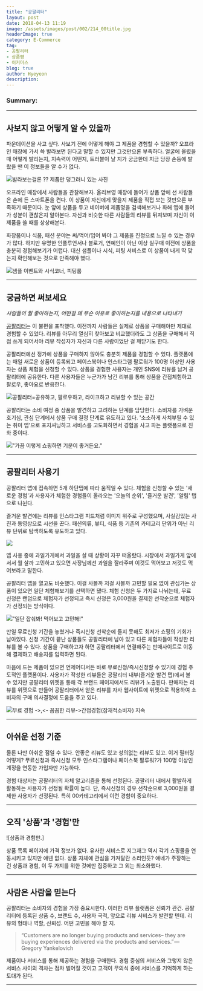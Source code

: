 ```yaml
---
title: "공팔리터"
layout: post
date: 2018-04-13 11:19
image: /assets/images/post/002/214_00title.jpg
headerImage: true
category: E-Commerce
tag:
- 공팔리터
- 상품평
- 이커머스
blog: true
author: Hyeyeon
description:
---
```


### Summary:


---

## 사보지 않고 어떻게 알 수 있을까

파운데이션을 사고 싶다. 사보기 전에 어떻게 해야 그 제품을 경험할 수 있을까? 오프라인 매장에 가서 쓱 발라보면 된다고 말할 수 있지만 그것만으론 부족하다. 얼굴에 올렸을 때 어떻게 발리는지, 지속력이 어떤지, 트러블이 날 지가 궁금한데 지금 당장 손등에 발랐을 땐 이 정보들을 알 수가 없다.

![발라보는걸론 ?? 제품만 덩그러니 있는 사진](/assets/images/post/002/214_01.png)

오프라인 매장에서 사람들을 관찰해보자. 올리브영 매장에 들어가 상품 앞에 선 사람들은 손에 든 스마트폰을 켠다. 이 상품이 자신에게 맞을지 제품을 직접 보는 것만으론 부족하기 때문이다. 눈 앞에 상품을 두고 네이버에 제품명을 검색해보거나 화해 앱에 들어가 성분이 괜찮은지 알아본다. 자신과 비슷한 다른 사람들의 리뷰를 뒤져보며 자신이 이 제품을 쓸 때를 상상해본다.

화장품이나 식품, 패션 분야는 써/먹어/입어 봐야 그 제품을 진정으로 느낄 수 있는 경우가 많다. 하지만 유명한 인플루언서나 블로거, 연예인이 아닌 이상 실구매 이전에 상품을 충분히 경험해보기가 어렵다. 대신 샘플이나 시식, 피팅 서비스로 이 상품이 내게 딱 맞는지 확인해보는 것으로 만족해야 했다.

![샘플 이벤트와 시식코너, 피팅룸](/assets/images/post/002/214_02.png)

---

## 궁금하면 써보세요

*사람들이 뭘 좋아하는지, 어떤걸 왜 무슨 이유로 좋아하는지를 내용으로 나타내기*

[공팔리터](http://ko-kr.08liter.com/)는 이 불편을 포착했다. 이전까지 사람들은 실제로 상품을 구매해야만 제대로 경험할 수 있었다. 리뷰를 아무리 열심히 찾아보고 비교했더라도 그 상품을 구매해서 직접 쓰게 되어서야 리뷰 작성자가 자신과 다른 사람이었단 걸 깨닫기도 한다.

공팔리터에선 정가에 상품을 구매하지 않아도 충분히 제품을 경험할 수 있다. 플랫폼에는 매일 새로운 상품이 등록되고 페이스북이나 인스타그램 팔로워가 100명 이상인 사용자는 상품 체험을 신청할 수 있다. 상품을 경험한 사용자는 개인 SNS에 리뷰를 남겨 공팔리터에 공유한다. 다른 사용자들은 누군가가 남긴 리뷰를 통해 상품을 간접체험하고 팔로우, 좋아요로 반응한다.

![공팔리터=공유하고, 팔로우하고, 라이크하고 리뷰할 수 있는 공간](/assets/images/post/002/214_03.png)

공팔리터는 소비 여정 중 상품을 발견하고 고려하는 단계를 담당한다. 소비자를 가벼운 호기심, 관심 단계에서 상품 구매 결정 단계로 유도하고 있다. '소소하게 사치부릴 수 있는 취미 앱'으로 포지셔닝하고 서비스를 고도화하면서 경험을 사고 파는 플랫폼으로 진화 중이다.

!["가끔 이렇게 쇼핑하면 기분이 좋거든요."](/assets/images/post/002/214_04.png)

---

## 공팔리터 사용기

공팔리터 앱에 접속하면 5개 하단탭에 따라 움직일 수 있다. 체험을 신청할 수 있는 '새로운 경험'과 사용자가 체험한 경험들이 올라오는 '오늘의 순위', '즐거운 발견', '알림' 탭으로 나뉜다.

즐거운 발견에는 리뷰를 인스타그램 피드처럼 이미지 위주로 구성했으며, 사실감있는 사진과 동영상으로 시선을 끈다. 패션의류, 뷰티, 식품 등 기존의 카테고리 단위가 아닌 리뷰 단위로 탐색하도록 유도하고 있다.

![](/assets/images/post/002/214_05.png)

앱 사용 중에 과일가게에서 과일을 살 때 상황이 자꾸 떠올랐다. 시장에서 과일가게 앞에 서서 뭘 살까 고민하고 있으면 사장님께선 과일을 잘라주며 이것도 먹어보고 저것도 먹어보라고 말한다.

공팔리터 앱을 열고도 비슷했다. 이걸 사볼까 저걸 사볼까 고민할 필요 없이 관심가는 상품이 있으면 일단 체험해보기를 선택하면 됐다. 체험 신청은 두 가지로 나뉘는데, 무료 신청은 랜덤으로 체험자가 선정되고 즉시 신청은 3,000원을 결제한 선착순으로 체험자가 선정되는 방식이다.

!["일단 잡숴봐! 먹어보고 고민해!"](/assets/images/post/002/214_06.png)

만일 무료신청 기간을 놓쳤거나 즉시신청 선착순에 들지 못해도 최저가 쇼핑의 기회가 남아있다. 신청 기간이 끝난 상품들도 공팔리터에 남아 있고 다른 체험자들이 작성한 리뷰를 볼 수 있다. 상품을 구매하고자 하면 공팔리터에서 연결해주는 판매사이트로 이동해 결제하고 배송지를 입력하면 된다.

마음에 드는 제품이 있으면 언제어디서든 바로 무료신청/즉시신청할 수 있기에 경험 주도적인 플랫폼이다. 사용자가 작성한 리뷰들은 공팔리터 내부(즐거운 발견 탭)에서 볼 수 있지만 공팔리터 위젯을 통해 각 브랜드 페이지에서도 리뷰가 노출된다. 판매자는 리뷰를 위젯으로 만들어 공팔리터에서 얻은 리뷰를 자사 웹사이트에 위젯으로 적용하여 소비자의 구매 의사결정에 도움을 주고 있다.

![무료 경험 ->,<- 꼼꼼한 리뷰->간접경험(잠재적소비자) 지속](/assets/images/post/002/214_07.png)

---

## 아쉬운 선정 기준

물론 나만 아쉬운 점일 수 있다.
안좋은 리뷰도 있고 성의없는 리뷰도 있고. 이거 필터링 어떻게?
무료신청과 즉시신청 모두 인스타그램이나 페이스북 팔루워?가 100명 이상인 계정을 연동한 가입자만 가능하다.

경험 대상자는 공팔리터의 자체 알고리즘을 통해 선정된다. 공팔리터 내에서 활발하게 활동하는 사용자가 선정될 확률이 높다. 단, 즉시신청의 경우 선착순으로 3,000원을 결제한 사용자가 선정된다.
특히 00카테고리에서 이런 경험이 중요하다.

---

## 오직 '상품'과 '경험'만

![상품과 경험만.]

상품 목록 페이지에 가격 정보가 없다. 유사한 서비스로 지그재그 역시 각기 쇼핑몰을 연동시키고 있지만 얘넨 없다. 상품 자체에 관심을 가져달란 소리인듯? 얘네가 주장하는 건 상품과 경험, 이 두 가지를 위한 것에만 집중하고 그 외는 최소화했다.

---

## 사람은 사람을 믿는다

공팔리터는 소비자의 경험을 가장 중요시한다. 이러한 리뷰 플랫폼은 신뢰가 관건. 공팔리터에 등록된 상품 수, 브랜드 수, 사용자 국적, 앞으로 리뷰 서비스가 발전할 텐데. 리뷰의 형태나 역할, 신뢰성. 어떤 고민을 해야 할 지.

> “Customers are no longer buying products and services– they are buying experiences delivered via the products and services.” — Gregory Yankelovich

제품이나 서비스를 통해 제공하는 경험을 구매한다. 경험 중심의 서비스와 그렇지 않은 서비스 사이의 격차는 점차 벌어질 것이고 고객이 무의식 중에 서비스를 기억하게 하는 토대가 된다.

---
